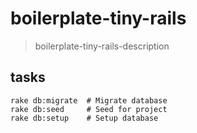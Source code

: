 # boilerplate-tiny-rails
> boilerplate-tiny-rails-description

## tasks
~~~
rake db:migrate  # Migrate database
rake db:seed     # Seed for project
rake db:setup    # Setup database
~~~
